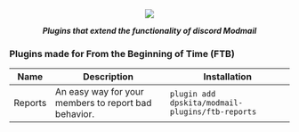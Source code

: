 <div align="center">
  <img src="https://i.imgur.com/XyGXFPk.png">
  <p><strong><i>Plugins that extend the functionality of discord Modmail</i></strong></p>
</div>


### Plugins made for From the Beginning of Time (FTB)
| Name          | Description                                            | Installation                                       |
|---------------|--------------------------------------------------------|----------------------------------------------------|
| Reports | An easy way for your members to report bad behavior.         | `plugin add dpskita/modmail-plugins/ftb-reports`   |